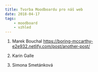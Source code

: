 ```yaml
---
title: Tvorba Moodboardu pro náš web
date: 2018-04-17
tags: 
    - moodboard
    - vzhled
---
```

1. Marek Bouchal
	https://boring-mccarthy-e2e932.netlify.com/post/another-post/
2. Karin Galle

3. Simona Smetánková
